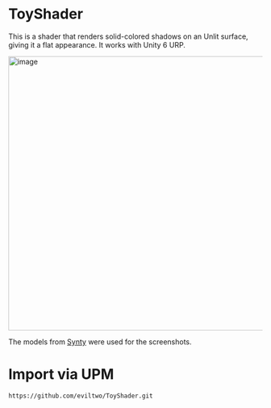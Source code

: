 # ToyShader
This is a shader that renders solid-colored shadows on an Unlit surface, giving it a flat appearance. It works with Unity 6 URP.

<img width="965" height="544" alt="image" src="https://github.com/user-attachments/assets/c3ed4c77-9e8d-4cc7-af47-cf70dcad64cd" />

The models from [Synty](https://assetstore.unity.com/publishers/5217) were used for the screenshots.

# Import via UPM
```
https://github.com/eviltwo/ToyShader.git
```
